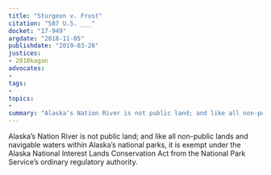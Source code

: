 ```yaml
---
title: "Sturgeon v. Frost"
citation: "587 U.S. ___"
docket: "17-949"
argdate: "2018-11-05"
publishdate: "2019-03-26"
justices:
- 2010kagan
advocates:
- 
tags:
- 
topics:
- 
summary: "Alaska’s Nation River is not public land; and like all non-public lands and navigable waters within Alaska’s national parks, it is exempt under the Alaska National Interest Lands Conservation Act from the National Park Service’s ordinary regulatory authority."
---
```

Alaska’s Nation River is not public land; and like all non-public lands and navigable waters within Alaska’s national parks, it is exempt under the Alaska National Interest Lands Conservation Act from the National Park Service’s ordinary regulatory authority.